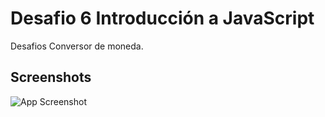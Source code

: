 
# Desafio 6 Introducción a JavaScript

Desafios Conversor de moneda.








## Screenshots

![App Screenshot](https://res.cloudinary.com/dvlpzbeub/image/upload/v1712579495/Readme/Screenshot_10_oelpd6.jpg)




